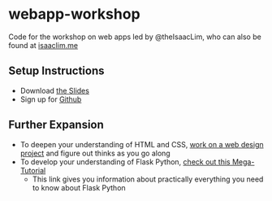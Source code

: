 # webapp-workshop
Code for the workshop on web apps led by @theIsaacLim, who can also be found at [isaaclim.me](www.isaaclim.me)
## Setup Instructions
- Download [the Slides](www.example.com)
- Sign up for [Github](www.example.com)
## Further Expansion
- To deepen your understanding of HTML and CSS, [work on a web design project](https://learn.freecodecamp.org/responsive-web-design/responsive-web-design-projects/) and figure out thinks as you go along
- To develop your understanding of Flask Python, [check out this Mega-Tutorial](https://blog.miguelgrinberg.com/post/the-flask-mega-tutorial-part-i-hello-world)
  - This link gives you information about practically everything you need to know about Flask Python
